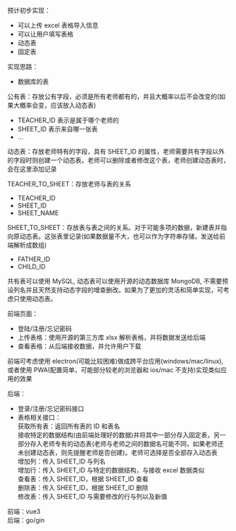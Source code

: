 预计初步实现：

-   可以上传 excel 表格导入信息
-   可以让用户填写表格
-   动态表
-   固定表

实现思路：

-   数据库的表

公有表：存放公有字段，必须是所有老师都有的，并且大概率以后不会改变的(如果大概率会变，应该放入动态表)

-   TEACHER_ID 表示是属于哪个老师的
-   SHEET_ID 表示来自哪一张表
-   ...

动态表：存放老师特有的字段，具有 SHEET_ID 的属性，老师需要共有字段以外的字段时则创建一个动态表。老师可以删除或者修改这个表，老师创建动态表时，会在这里添加记录

TEACHER_TO_SHEET：存放老师与表的关系

-   TEACHER_ID
-   SHEET_ID
-   SHEET_NAME

SHEET_TO_SHEET：存放表与表之间的关系。对于可能多项的数据，新建表并指向原动态表。这张表里记录(如果数据量不大，也可以作为字符串存储，发送给前端解析成数组)

-   FATHER_ID
-   CHILD_ID

共有表可以使用 MySQL, 动态表可以使用开源的动态数据库 MongoDB, 不需要预设列名并且天然支持动态字段的增查删改。如果为了更加的灵活和简单实现，可考虑只使用动态表。

前端页面：

-   登陆/注册/忘记密码
-   上传表格：使用开源的第三方库 xlsx 解析表格，并将数据发送给后端
-   查看表格：从后端接收数据，并允许用户下载

前端可考虑使用 electron(可能比较困难)做成跨平台应用(windows/mac/linux), 或者使用 PWA(配置简单，可能部分较老的浏览器和 ios/mac 不支持)实现类似应用的效果

后端：

-   登录/注册/忘记密码接口
-   表格相关接口：  
    获取所有表：返回所有表的 ID 和表名  
    接收特定的数据结构(由前端处理好的数据)并将其中一部分存入固定表，另一部分存入老师专有的动态表(老师与老师之间的数据名可能不同，如果老师还未创建动态表，则先提醒老师是否创建)。老师可选择是否全部存入动态表  
    增加列：传入 SHEET_ID 与列名  
    增加行：传入 SHEET_ID 与特定的数据结构，与接收 excel 数据类似  
    查看表：传入 SHEET_ID，根据 SHEET_ID 查看  
    删除表：传入 SHEET_ID，根据 SHEET_ID 删除  
    修改表：传入 SHEET_ID 与需要修改的行与列以及新值  

前端：vue3   
后端：go/gin                
               
